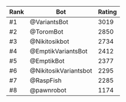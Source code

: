 Rank|Bot|Rating
---|---|---
#1|@VariantsBot|3019
#2|@ToromBot|2850
#3|@Nikitosikbot|2734
#4|@EmptikVariantsBot|2412
#5|@EmptikBot|2377
#6|@NikitosikVariantsbot|2295
#7|@RaspFish|2285
#8|@pawnrobot|1174
